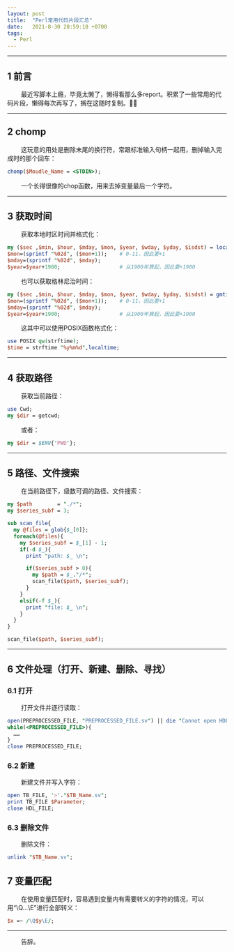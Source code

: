 ```yaml
---
layout: post
title:  "Perl常用代码片段汇总"
date:   2021-8-30 20:59:10 +0700
tags:
  - Perl
---
```



----

## 1 前言

&#160; &#160; &#160; &#160; 最近写脚本上瘾，毕竟太懒了，懒得看那么多report。积累了一些常用的代码片段，懒得每次再写了，搁在这随时复制。🤷‍♂️


----


## 2 chomp

&#160; &#160; &#160; &#160; 这玩意的用处是删除末尾的换行符，常跟标准输入句柄一起用，删掉输入完成时的那个回车：

```perl
chomp($Moudle_Name = <STDIN>);
```

&#160; &#160; &#160; &#160; 一个长得很像的chop函数，用来去掉变量最后一个字符。

-----

## 3 获取时间

&#160; &#160; &#160; &#160; 获取本地时区时间并格式化：

```perl
my ($sec ,$min, $hour, $mday, $mon, $year, $wday, $yday, $isdst) = localtime(time);
$mon=(sprintf "%02d", ($mon+1));    # 0-11，因此要+1
$mday=(sprintf "%02d", $mday);
$year=$year+1900;                   # 从1900年算起，因此要+1900
```

&#160; &#160; &#160; &#160; 也可以获取格林尼治时间：

```perl
my ($sec ,$min, $hour, $mday, $mon, $year, $wday, $yday, $isdst) = gmtime(time);
$mon=(sprintf "%02d", ($mon+1));    # 0-11，因此要+1
$mday=(sprintf "%02d", $mday);
$year=$year+1900;                   # 从1900年算起，因此要+1900
```

&#160; &#160; &#160; &#160; 这其中可以使用POSIX函数格式化：

```perl
use POSIX qw(strftime);
$time = strftime "%y%m%d",localtime;
```

----

## 4 获取路径

&#160; &#160; &#160; &#160; 获取当前路径：
```perl
use Cwd;
my $dir = getcwd;
```

&#160; &#160; &#160; &#160; 或者：
```perl
my $dir = $ENV{'PWD'};
```
----

## 5 路径、文件搜索

&#160; &#160; &#160; &#160; 在当前路径下，级数可调的路径、文件搜索：

```perl
my $path        = "./*";
my $series_subf = 3;

sub scan_file{
  my @files = glob{$_[0]};
  foreach(@files){
    my $series_subf = $_[1] - 1;
    if(-d $_){
      print "path: $_ \n";

      if($series_subf > 0){
        my $path = $_."/*";
        scan_file($path, $series_subf);
      }
    }
    elsif(-f $_){
      print "file: $_ \n";
    }
  }
}

scan_file($path, $series_subf);
```

----

## 6 文件处理（打开、新建、删除、寻找）

### 6.1 打开

&#160; &#160; &#160; &#160; 打开文件并逐行读取：

```perl
open(PREPROCESSED_FILE, "PREPROCESSED_FILE.sv") || die "Cannot open HDL file\n";
while(<PREPROCESSED_FILE>){
  ……
}
close PREPROCESSED_FILE;
```

### 6.2 新建

&#160; &#160; &#160; &#160; 新建文件并写入字符：

```perl
open TB_FILE, '>'."$TB_Name.sv";
print TB_FILE $Parameter;
close HDL_FILE;
```

### 6.3 删除文件


&#160; &#160; &#160; &#160; 删除文件：

```perl
unlink "$TB_Name.sv";
```

## 7 变量匹配

&#160; &#160; &#160; &#160; 在使用变量匹配时，容易遇到变量内有需要转义的字符的情况，可以用“\Q...\E”进行全部转义：

```perl
$x =~ /\Q$y\E/;
```





----
&#160; &#160; &#160; &#160; 告辞。